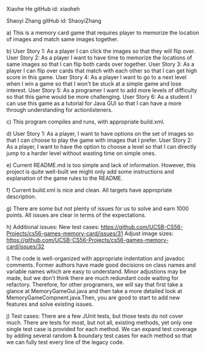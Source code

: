 Xiaohe He 		 gitHub id: xiaoheh

Shaoyi Zhang     gitHub id: ShaoyiZhang

a) This is a memory card game that requires player to memorize the location of images and match same images together.

b) User Story 1: As a player I can click the images so that they will flip over.
User Story 2: As a player I want to have time to memorize the locations of same images so that I can flip both cards over together.
User Story 3: As a player I can flip over cards that match with each other so that I can get high score in this game.
User Story 4: As a player I want to go to a next level when I win a game so that I won't be stuck at a simple game and lose interest.
User Story 5: As a programer I want to add more levels of difficulty so that this game would be more challenging.
User Story 6: As a student I can use this game as a tutorial for Java GUI so that I can have a more through understanding for actionlisteners.

c) This program compiles and runs, with appropriate build.xml.

d) User Story 1: As a player, I want to have options on the set of images so that I can choose to play the game with images that I prefer.
User Story 2: As a player, I want to have the option to choose a level so that I can directly jump to a harder level without wasting time on simple ones.

e) Current README.md is too simple and lack of information. However, this project is quite well-built we might only add some instructions and explanation of the game rules to the README.

f) Current build.xml is nice and clean. All targets have appropriate description.

g) There are some but not plenty of issues for us to solve and earn 1000 points. All issues are clear in terms of the expectations.

h) Additional issues: New test cases: https://github.com/UCSB-CS56-Projects/cs56-games-memory-card/issues/31
Adjust image sizes: https://github.com/UCSB-CS56-Projects/cs56-games-memory-card/issues/32

i) The code is well-organized with appropriate indentation and javadoc comments. Former authors have made good decisions on class names and variable names which are easy to understand. Minor adjustions may be made, but we don't think there are much redundant code waiting for refactory. Therefore, for other programers, we will say that first take a glance at MemoryGameGui.java and then take a more detailed look at MemoryGameCompnent.java.Then, you are good to start to add new features and solve existing issues.

j) Test cases: There are a few JUnit tests, but those tests do not cover much. There are tests for most, but not all, existing methods, yet only one single test case is provided for each method. We can expand test coverage by adding several random & boundary test cases for each method so that we can fully test every line of the legacy code.